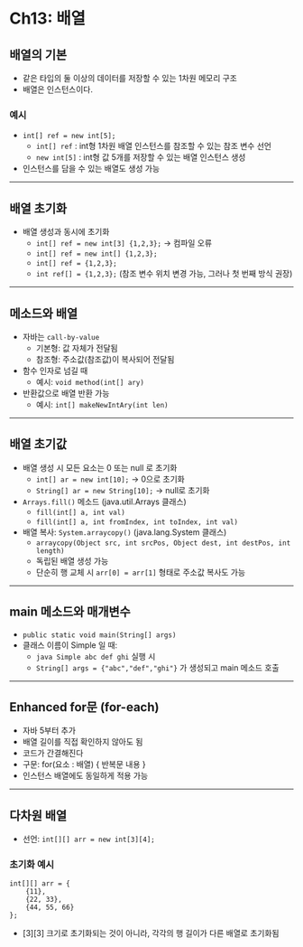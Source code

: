 # Ch13: 배열

## 배열의 기본
- 같은 타입의 둘 이상의 데이터를 저장할 수 있는 1차원 메모리 구조
- 배열은 인스턴스이다.
### 예시
  - `int[] ref = new int[5];`
    - `int[] ref` : int형 1차원 배열 인스턴스를 참조할 수 있는 참조 변수 선언
    - `new int[5]` : int형 값 5개를 저장할 수 있는 배열 인스턴스 생성
- 인스턴스를 담을 수 있는 배열도 생성 가능

---

## 배열 초기화
- 배열 생성과 동시에 초기화
  - `int[] ref = new int[3] {1,2,3};` → 컴파일 오류
  - `int[] ref = new int[] {1,2,3};`
  - `int[] ref = {1,2,3};`
  - `int ref[] = {1,2,3};` (참조 변수 위치 변경 가능, 그러나 첫 번째 방식 권장)

---

## 메소드와 배열
- 자바는 `call-by-value`
  - 기본형: 값 자체가 전달됨
  - 참조형: 주소값(참조값)이 복사되어 전달됨
- 함수 인자로 넘길 때
  - 예시: `void method(int[] ary)`
- 반환값으로 배열 반환 가능
  - 예시: `int[] makeNewIntAry(int len)`

---

## 배열 초기값
- 배열 생성 시 모든 요소는 0 또는 null 로 초기화
  - `int[] ar = new int[10];` → 0으로 초기화
  - `String[] ar = new String[10];` → null로 초기화
- `Arrays.fill()` 메소드 (java.util.Arrays 클래스)
  - `fill(int[] a, int val)`
  - `fill(int[] a, int fromIndex, int toIndex, int val)`
- 배열 복사: `System.arraycopy()` (java.lang.System 클래스)
  - `arraycopy(Object src, int srcPos, Object dest, int destPos, int length)`
  - 독립된 배열 생성 가능
  - 단순히 행 교체 시 `arr[0] = arr[1]` 형태로 주소값 복사도 가능

---

## main 메소드와 매개변수
- `public static void main(String[] args)`
- 클래스 이름이 Simple 일 때:
  - `java Simple abc def ghi` 실행 시
  - `String[] args = {"abc","def","ghi"}` 가 생성되고 main 메소드 호출

---

## Enhanced for문 (for-each)
- 자바 5부터 추가
- 배열 길이를 직접 확인하지 않아도 됨
- 코드가 간결해진다
- 구문: for(요소 : 배열) { 반복문 내용 }
- 인스턴스 배열에도 동일하게 적용 가능

---

## 다차원 배열
- 선언: `int[][] arr = new int[3][4];`
### 초기화 예시
```
int[][] arr = {
    {11},
    {22, 33},
    {44, 55, 66}
};
```
- [3][3] 크기로 초기화되는 것이 아니라, 각각의 행 길이가 다른 배열로 초기화됨
